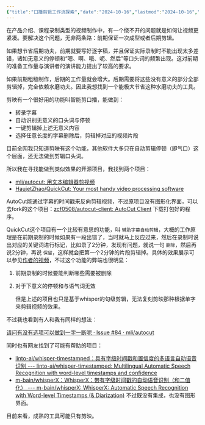 ```yaml
---
{"title":"口播剪辑工作流探索","date":"2024-10-16","lastmod":"2024-10-16","creation date":"2024-10-16 16:33","modification date":"星期三 2024 十月16日 16:35:08","tags":["多媒体","软件"],"categories":null,"alases":null,"dg-publish":true,"created":"2025-04-17T18:43","updated":"2025-04-17T18:43","dg-path":"多媒体制作/口播剪辑工作流探索.md","permalink":"/多媒体制作/口播剪辑工作流探索/","dgPassFrontmatter":true,"noteIcon":""}
---
```


在产品介绍、课程录制类型的视频制作中，有一个绕不开的问题就是如何让视频更紧凑。要解决这个问题，无非两条路：前期保证一次成型或者后期剪辑。

如果想节省后期功夫，前期就要写好逐字稿，并且保证实际录制时不能出现太多差错，诸如无意义的停顿和“嗯、啊、哦、呃、然后”等口头词的频繁出现。这对前期的准备工作量与演讲者的演讲能力提出了较高的要求。

如果前期粗糙制作，后期的工作量就会增大。后期需要将这些没有意义的部分全部剪辑掉，完全依赖水磨功夫。因此我想找到一个能极大节省这种水磨功夫的工具。


剪映有一个很好用的功能叫智能剪口播，能做到：
- 转录字幕
- 自动识别无意义的口头词与停顿
- 一键剪辑掉上述无意义内容
- 选择任意长度的字幕删除后，剪辑掉对应的视频片段

目前全网我只知道剪映有这个功能，其他软件大多只在自动剪辑停顿（即气口）这个层面，还无法做到剪辑口头词。

所以我在寻找能做到类似效果的开源项目，我找到两个项目：

- [mli/autocut: 用文本编辑器剪视频](https://github.com/mli/autocut)
- [HaujetZhao/QuickCut: Your most handy video processing software](https://github.com/HaujetZhao/QuickCut)

AutoCut能通过字幕的时间戳来反向剪辑视频，不过原项目没有图形化界面，可以去fork的这个项目：[zcf0508/autocut-client: AutoCut Client](https://github.com/zcf0508/autocut-client) 下载打包好的程序。

QuickCut这个项目有一个比较有意思的功能，叫 `辅助字幕自动剪辑`，大概的工作原理是在前期录制的时候如果有一段出错了，当时就马上反应过来，然后在录制时说出对应的关键词进行标记，比如录了2分钟，发现有问题，就说一句 `删除`，然后再说2分钟，再说 `保留`，这样就会把第一个2分钟的片段剪辑掉。具体的效果展示可以参见[作者的视频](https://www.bilibili.com/video/BV18T4y1E7FF?t=245.2&p=7)，不过这个功能的弊端也很明显：
1. 前期录制的时候要能判断哪些需要被删除
2. 对于下意义的停顿和与语气词无效

	但是上述的项目也只是基于whisper的句级剪辑，无法复刻剪映那种根据单字来剪辑视频的效果。

不过我也看到有人和我有同样的想法：

[请问有没有选项可以做到一字一断呢 · Issue #84 · mli/autocut](https://github.com/mli/autocut/issues/84)

同时也有网友找到了可能有帮助的项目：

-  [linto-ai/whisper-timestamped：具有字级时间戳和置信度的多语言自动语音识别 --- linto-ai/whisper-timestamped: Multilingual Automatic Speech Recognition with word-level timestamps and confidence](https://github.com/linto-ai/whisper-timestamped)
- [m-bain/whisperX：WhisperX：带有字级时间戳的自动语音识别（和二值化） --- m-bain/whisperX: WhisperX: Automatic Speech Recognition with Word-level Timestamps (& Diarization)](https://github.com/m-bain/whisperX)
不过既没有集成，也没有图形界面。

目前来看，成熟的工具可能只有剪映。
